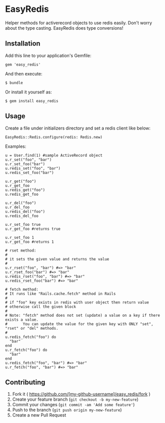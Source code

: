 # EasyRedis

Helper methods for activerecord objects to use redis easily.
Don't worry about the type casting. EasyRedis does type conversions!

## Installation

Add this line to your application's Gemfile:

    gem 'easy_redis'

And then execute:

    $ bundle

Or install it yourself as:

    $ gem install easy_redis

## Usage

Create a file under initializers directory and set a redis client like below:
    
    EasyRedis::Redis.configure(redis: Redis.new)
    

Examples:

    u = User.find(1) #sample ActiveRecord object
    u.r_set("foo", "bar")
    u.r_set_foo("bar")
    u.redis_set("foo", "bar")
    u.redis_set_foo("bar")

    u.r_get("foo")
    u.r_get_foo
    u.redis_get("foo")
    u.redis_get_foo

    u.r_del("foo")
    u.r_del_foo
    u.redis_del("foo")
    u.redis_del_foo

    u.r_set_foo true
    u.r_get_foo #returns true

    u.r_set_foo 1
    u.r_get_foo #returns 1

    # rset method:
    #
    # it sets the given value and returns the value
    #
    u.r_rset("foo", "bar") #=> "bar"
    u.r_rset_foo("bar") #=> "bar"
    u.redis_rset("foo", "bar") #=> "bar"
    u.redis_rset_foo("bar") #=> "bar"

    # fetch method:
    # It runs like "Rails.cache.fetch" method in Rails
    # 
    # if "foo" key exists in redis with user object then return value
    # otherwise call the given block
    #
    # Note: "fetch" method does not set (update) a value on a key if there exists a value.
    #       You can update the value for the given key with ONLY "set", "rset" or "del" methods.
    #
    u.redis_fetch("foo") do
      "bar"
    end
    u.r_fetch("foo") do
      "bar"
    end
    u.redis_fetch("foo", "bar") #=> "bar"
    u.r_fetch("foo", "bar") #=> "bar"

## Contributing

1. Fork it ( https://github.com/[my-github-username]/easy_redis/fork )
2. Create your feature branch (`git checkout -b my-new-feature`)
3. Commit your changes (`git commit -am 'Add some feature'`)
4. Push to the branch (`git push origin my-new-feature`)
5. Create a new Pull Request
